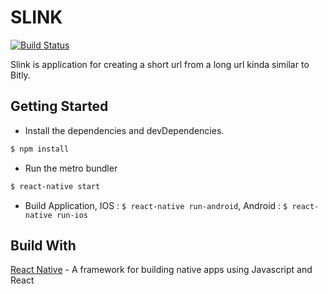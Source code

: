 # SLINK

[![Build Status](https://travis-ci.org/suardihaidar/App-slink.svg?branch=master)](https://travis-ci.org/suardihaidar/App-slink)

Slink is application for creating a short url from a long url kinda similar to Bitly.

## Getting Started

* Install the dependencies and devDependencies.
```sh
$ npm install
```
* Run the metro bundler
```sh
$ react-native start
```
* Build Application, 
IOS : `$ react-native run-android`, 
Android : `$ react-native run-ios`

## Build With

[React Native](https://facebook.github.io/react-native/) - A framework for building native apps using Javascript and React
